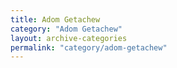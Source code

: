 ```yaml
---
title: Adom Getachew
category: "Adom Getachew"
layout: archive-categories
permalink: "category/adom-getachew"
---
```


